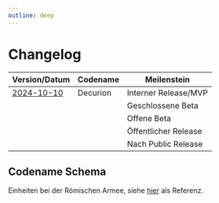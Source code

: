 ```yaml
---
outline: deep
---
```


# Changelog

| Version/Datum                           | Codename | Meilenstein          |
| --------------------------------------- | -------- | -------------------- |
| [2024-10-10](./2024-10-10 '2024-10-10') | Decurion | Interner Release/MVP |
|                                         |          | Geschlossene Beta    |
|                                         |          | Offene Beta          |
|                                         |          | Öffentlicher Release |
|                                         |          | Nach Public Release  |

## Codename Schema

Einheiten bei der Römischen Armee, siehe [hier](https://en.wikipedia.org/wiki/List_of_Roman_army_unit_types 'Einheiten der römischen Armee') als Referenz.
